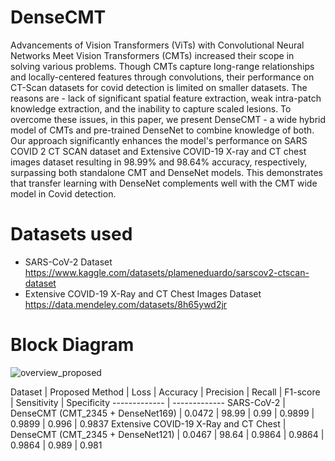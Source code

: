 # DenseCMT

Advancements of Vision Transformers (ViTs) with Convolutional Neural Networks Meet Vision Transformers (CMTs) increased their scope in solving various problems. Though CMTs capture long-range relationships and locally-centered features through convolutions, their performance on CT-Scan datasets for covid detection is limited on smaller datasets. The reasons are - lack of significant spatial feature extraction, weak intra-patch knowledge extraction, and the inability to capture scaled lesions. To overcome these issues, in this paper, we present DenseCMT - a wide hybrid model of CMTs and pre-trained DenseNet to combine knowledge of both. Our approach significantly enhances the model's performance on SARS COVID 2 CT SCAN dataset and Extensive COVID-19 X-ray and CT chest images dataset resulting in 98.99% and 98.64% accuracy,  respectively, surpassing both standalone CMT and DenseNet models. This demonstrates that transfer learning with DenseNet complements well with the CMT wide model in Covid detection.

# Datasets used
* SARS-CoV-2 Dataset  https://www.kaggle.com/datasets/plameneduardo/sarscov2-ctscan-dataset
* Extensive COVID-19 X-Ray and CT Chest Images Dataset  https://data.mendeley.com/datasets/8h65ywd2jr

# Block Diagram
![overview_proposed](https://user-images.githubusercontent.com/75313778/224008118-66fa5f1b-105d-4c5a-9601-825b64a6ba3e.jpg)

Dataset  | Proposed Method | Loss | Accuracy | Precision | Recall | F1-score | Sensitivity | Specificity
------------- | -------------
SARS-CoV-2  | DenseCMT (CMT_2345 + DenseNet169) | 0.0472	|	98.99	|	0.99	|	0.9899	|	0.9899	|	0.996	|	0.9837
Extensive COVID-19 X-Ray and CT Chest  | DenseCMT (CMT_2345 + DenseNet121) | 0.0467	|	98.64	|	0.9864	|	0.9864	|	0.9864	|	0.989	|	0.981

